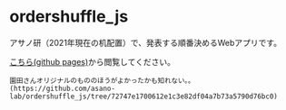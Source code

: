 # ordershuffle_js

アサノ研（2021年現在の机配置）で、発表する順番決めるWebアプリです。

[こちら(github pages)](https://asano-lab.github.io/ordershuffle_js/)から閲覧してください。

```園田さんオリジナルのもののほうがよかったかも知れない。。(https://github.com/asano-lab/ordershuffle_js/tree/72747e1700612e1c3e82df04a7b73a5790d76bc0)```

